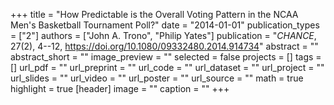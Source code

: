 +++
title = "How Predictable is the Overall Voting Pattern in the NCAA Men's Basketball Tournament Poll?"
date = "2014-01-01"
publication_types = ["2"]
authors = ["John A. Trono", "Philip Yates"]
publication = "_CHANCE_, 27(2), 4--12, https://doi.org/10.1080/09332480.2014.914734"
abstract = ""
abstract_short = ""
image_preview = ""
selected = false
projects = []
tags = []
url_pdf = ""
url_preprint = ""
url_code = ""
url_dataset = ""
url_project = ""
url_slides = ""
url_video = ""
url_poster = ""
url_source = ""
math = true
highlight = true
[header]
image = ""
caption = ""
+++
